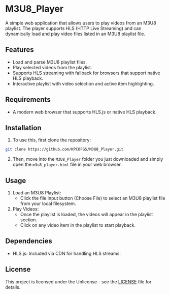 # M3U8_Player

A simple web application that allows users to play videos from an M3U8 playlist. The player supports HLS (HTTP Live Streaming) and can dynamically load and play video files listed in an M3U8 playlist file.

## Features
* Load and parse M3U8 playlist files.
* Play selected videos from the playlist.
* Supports HLS streaming with fallback for browsers that support native HLS playback.
* Interactive playlist with video selection and active item highlighting.
## Requirements
* A modern web browser that supports HLS.js or native HLS playback.
## Installation
1. To use this, first clone the repository:
```bash
git clone https://github.com/KPCOFGS/M3U8_Player.git
```
2. Then, move into the `M3U8_Player` folder you just downloaded and simply open the `m3u8_player.html` file in your web browser.
## Usage
1. Load an M3U8 Playlist:
   * Click the file input button (Choose File) to select an M3U8 playlist file from your local filesystem.
2. Play Videos:
   * Once the playlist is loaded, the videos will appear in the playlist section.
   * Click on any video item in the playlist to start playback.
## Dependencies
* HLS.js: Included via CDN for handling HLS streams.
## License

This project is licensed under the Unlicense - see the [LICENSE](LICENSE) file for details.
